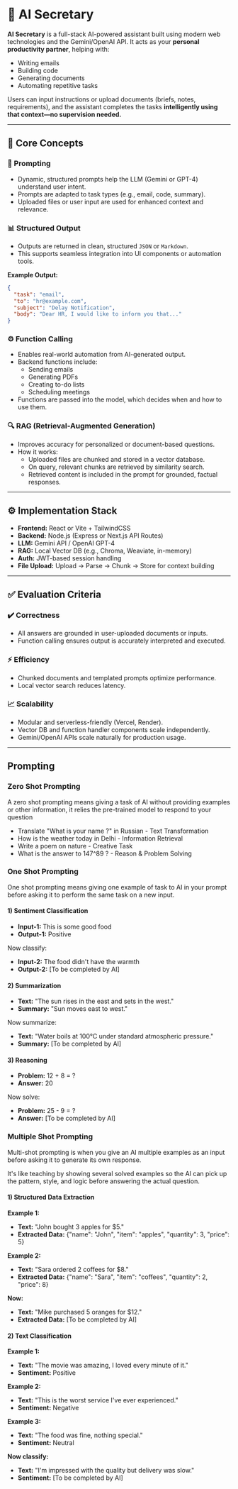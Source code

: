 # 🤖 AI Secretary

**AI Secretary** is a full-stack AI-powered assistant built using modern web technologies and the Gemini/OpenAI API. It acts as your **personal productivity partner**, helping with:

* Writing emails  
* Building code  
* Generating documents  
* Automating repetitive tasks

Users can input instructions or upload documents (briefs, notes, requirements), and the assistant completes the tasks **intelligently using that context—no supervision needed.**

---

## 🔧 Core Concepts

### 🧠 Prompting

* Dynamic, structured prompts help the LLM (Gemini or GPT-4) understand user intent.
* Prompts are adapted to task types (e.g., email, code, summary).
* Uploaded files or user input are used for enhanced context and relevance.

### 📊 Structured Output

* Outputs are returned in clean, structured `JSON` or `Markdown`.
* This supports seamless integration into UI components or automation tools.

**Example Output:**

```json
{
  "task": "email",
  "to": "hr@example.com",
  "subject": "Delay Notification",
  "body": "Dear HR, I would like to inform you that..."
}
```

### ⚙️ Function Calling

* Enables real-world automation from AI-generated output.
* Backend functions include:
  * Sending emails  
  * Generating PDFs  
  * Creating to-do lists  
  * Scheduling meetings  
* Functions are passed into the model, which decides when and how to use them.

### 🔍 RAG (Retrieval-Augmented Generation)

* Improves accuracy for personalized or document-based questions.
* How it works:
  * Uploaded files are chunked and stored in a vector database.
  * On query, relevant chunks are retrieved by similarity search.
  * Retrieved content is included in the prompt for grounded, factual responses.

---

## ⚙️ Implementation Stack

* **Frontend:** React or Vite + TailwindCSS  
* **Backend:** Node.js (Express or Next.js API Routes)  
* **LLM:** Gemini API / OpenAI GPT-4  
* **RAG:** Local Vector DB (e.g., Chroma, Weaviate, in-memory)  
* **Auth:** JWT-based session handling  
* **File Upload:** Upload → Parse → Chunk → Store for context building  

---

## ✅ Evaluation Criteria

### ✔️ Correctness

* All answers are grounded in user-uploaded documents or inputs.
* Function calling ensures output is accurately interpreted and executed.

### ⚡ Efficiency

* Chunked documents and templated prompts optimize performance.
* Local vector search reduces latency.

### 📈 Scalability

* Modular and serverless-friendly (Vercel, Render).
* Vector DB and function handler components scale independently.
* Gemini/OpenAI APIs scale naturally for production usage.

---

## Prompting 

### Zero Shot Prompting 

A zero shot prompting means giving a task of AI without providing examples or other information, it relies the pre-trained model to respond to your question

* Translate "What is your name ?" in Russian - Text Transformation
* How is the weather today in Delhi - Information Retrieval 
* Write a poem on nature - Creative Task
* What is the answer to 147^89 ? - Reason & Problem Solving

### One Shot Prompting

One shot prompting means giving one example of task to AI in your prompt before asking it to perform the same task on a new input.

#### 1) Sentiment Classification

* **Input-1:** This is some good food
* **Output-1:** Positive

Now classify:

* **Input-2:** The food didn't have the warmth
* **Output-2:** [To be completed by AI]

#### 2) Summarization

* **Text:** "The sun rises in the east and sets in the west."
* **Summary:** "Sun moves east to west."

Now summarize:

* **Text:** "Water boils at 100°C under standard atmospheric pressure."
* **Summary:** [To be completed by AI]

#### 3) Reasoning

* **Problem:** 12 + 8 = ?
* **Answer:** 20

Now solve:

* **Problem:** 25 - 9 = ?
* **Answer:** [To be completed by AI]

### Multiple Shot Prompting

Multi-shot prompting is when you give an AI multiple examples as an input before asking it to generate its own response.

It's like teaching by showing several solved examples so the AI can pick up the pattern, style, and logic before answering the actual question.

#### 1) Structured Data Extraction

**Example 1:**
* **Text:** "John bought 3 apples for $5."
* **Extracted Data:** {"name": "John", "item": "apples", "quantity": 3, "price": 5}

**Example 2:**
* **Text:** "Sara ordered 2 coffees for $8."
* **Extracted Data:** {"name": "Sara", "item": "coffees", "quantity": 2, "price": 8}

**Now:**
* **Text:** "Mike purchased 5 oranges for $12."
* **Extracted Data:** [To be completed by AI]

#### 2) Text Classification

**Example 1:**
* **Text:** "The movie was amazing, I loved every minute of it."
* **Sentiment:** Positive

**Example 2:**
* **Text:** "This is the worst service I've ever experienced."
* **Sentiment:** Negative

**Example 3:**
* **Text:** "The food was fine, nothing special."
* **Sentiment:** Neutral

**Now classify:**
* **Text:** "I'm impressed with the quality but delivery was slow."
* **Sentiment:** [To be completed by AI]